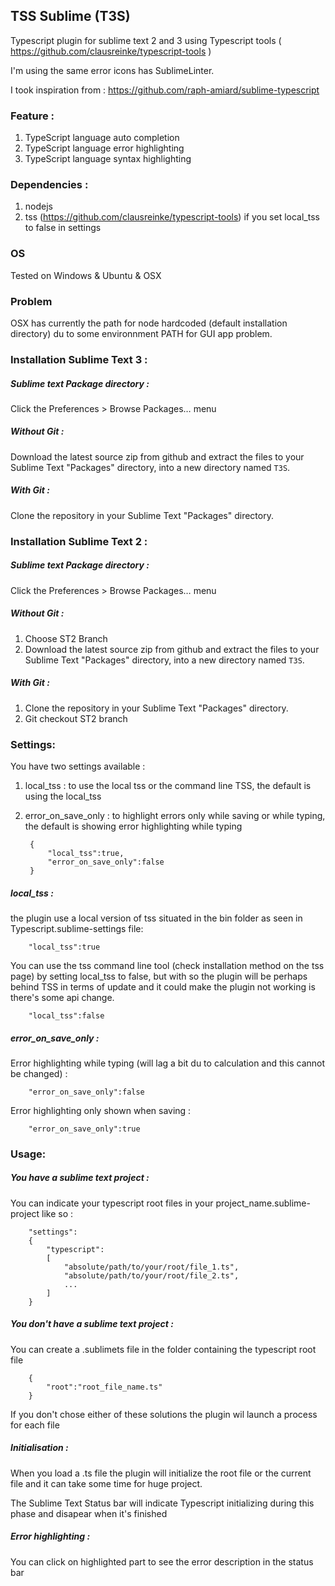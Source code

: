 TSS Sublime (T3S)
----------------------------------------------------------------------------

Typescript plugin for sublime text 2 and 3 using Typescript tools ( https://github.com/clausreinke/typescript-tools )

I'm using the same error icons has SublimeLinter.

I took inspiration from : https://github.com/raph-amiard/sublime-typescript


### Feature :
1. TypeScript language auto completion
2. TypeScript language error highlighting
3. TypeScript language syntax highlighting


### Dependencies :
1. nodejs
2. tss (https://github.com/clausreinke/typescript-tools) if you set local_tss to false in settings

### OS
Tested on Windows & Ubuntu & OSX

### Problem
OSX has currently the path for node hardcoded (default installation directory) du to some environnment PATH for GUI app problem.

### Installation Sublime Text 3 :

##### Sublime text Package directory :
Click the Preferences > Browse Packages… menu


##### Without Git : 
Download the latest source zip from github and extract the files to your Sublime Text "Packages" directory, into a new directory named <code>T3S</code>.

##### With Git : 
Clone the repository in your Sublime Text "Packages" directory.


### Installation Sublime Text 2 :

##### Sublime text Package directory :
Click the Preferences > Browse Packages… menu


##### Without Git : 
1. Choose ST2 Branch
2. Download the latest source zip from github and extract the files to your Sublime Text "Packages" directory, into a new directory named <code>T3S</code>.

##### With Git : 
1. Clone the repository in your Sublime Text "Packages" directory.
2. Git checkout ST2 branch


### Settings:
You have two settings available :

1. local_tss : to use the local tss or the command line TSS, the default is using the local_tss
2. error_on_save_only : to highlight errors only while saving or while typing, the default is showing error highlighting while typing


		{
			"local_tss":true,
			"error_on_save_only":false
		}	

##### local_tss :
the plugin use a local version of tss situated in the bin folder as seen in Typescript.sublime-settings file:

		
		"local_tss":true
		
		

You can use the tss command line tool (check installation method on the tss page) by setting local_tss to false, but with so the plugin will be perhaps behind TSS in terms of update and it could make the plugin not working is there's some api change.

		
		"local_tss":false
		
		

##### error_on_save_only :
Error highlighting while typing (will lag a bit du to calculation and this cannot be changed) :

		
		"error_on_save_only":false
		

Error highlighting only shown when saving :

		
		"error_on_save_only":true
		

### Usage:
	
##### You have a sublime text project :
You can indicate your typescript root files in your project_name.sublime-project like so :
			
		
		"settings":
		{
			"typescript":
			[
				"absolute/path/to/your/root/file_1.ts",
				"absolute/path/to/your/root/file_2.ts",
				...
			]
		}
		

##### You don't have a sublime text project :
You can create a .sublimets file in the folder containing the typescript root file


		{
			"root":"root_file_name.ts"
		}


If you don't chose either of these solutions the plugin wil launch a process for each file


##### Initialisation :
When you load a .ts file the plugin will initialize the root file or the current file and it can take some time for huge project.

The Sublime Text Status bar will indicate Typescript initializing during this phase and disapear when it's finished


##### Error highlighting : 
You can click on highlighted part to see the error description in the status bar